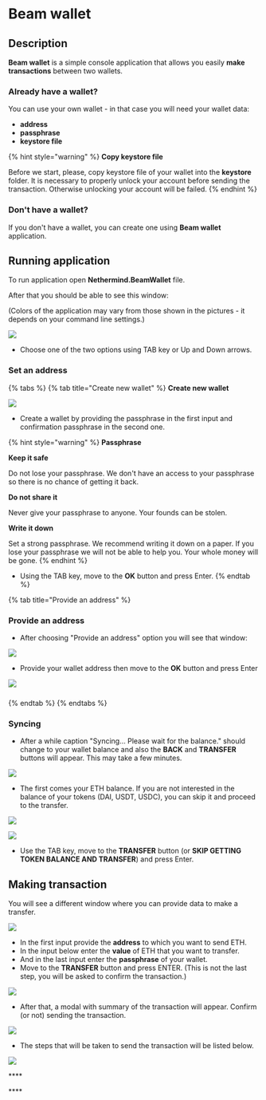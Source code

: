 # Beam wallet

## Description 

**Beam wallet** is a simple console application that allows you easily **make transactions** between two wallets. 

### Already have a wallet?



You can use your own wallet - in that case you will need your wallet data:

* **address**
* **passphrase**
* **keystore file**

{% hint style="warning" %}
**Copy keystore file**

Before we start, please, copy keystore file of your wallet into the **keystore** folder. It is necessary to properly unlock your account before sending the transaction. Otherwise unlocking your account will be failed.
{% endhint %}

### **Don't have a wallet?**

If you don't have a wallet, you can create one using **Beam wallet** application.

## Running application

To run application open **Nethermind.BeamWallet** file.

After that you should be able to see this window: 

\(Colors of the application may vary from those shown in the pictures - it depends on your command line settings.\)

![](../.gitbook/assets/image%20%2898%29.png)

* Choose one of the two options using TAB key or Up and Down arrows.

### Set an address

{% tabs %}
{% tab title="Create new wallet" %}
**Create new wallet**

![](../.gitbook/assets/image%20%2897%29.png)

* Create a wallet by providing the passphrase in the first input and confirmation passphrase in the second one.

{% hint style="warning" %}
**Passphrase**

**Keep it safe**  

Do not lose your passphrase. We don't have an access to your passphrase so there is no chance of getting it back.

 **Do not share it**  

Never give your passphrase to anyone. Your founds can be stolen.

**Write it down**  

Set a strong passphrase. We recommend writing it down on a paper. If you lose your passphrase we will not be able to help you. Your whole money will be gone.
{% endhint %}

* Using the TAB key, move to the **OK** button and press Enter. 
{% endtab %}

{% tab title="Provide an address" %}
### Provide an address

* After choosing "Provide an address" option you will see that window:

![](../.gitbook/assets/image%20%28107%29.png)

* Provide your wallet address then move to the **OK** button and press Enter

![](../.gitbook/assets/image%20%28100%29.png)

### 
{% endtab %}
{% endtabs %}

### Syncing 

* After a while caption "Syncing... Please wait for the balance." should change to your wallet balance and also the **BACK** and **TRANSFER** buttons will appear. This may take a few minutes.

![](../.gitbook/assets/image%20%28103%29.png)

* The first comes your ETH balance. If you are not interested in the balance of your tokens \(DAI, USDT, USDC\), you can skip it and proceed to the transfer.

![](../.gitbook/assets/image%20%2899%29.png)

![](../.gitbook/assets/image%20%2896%29.png)

* Use the TAB key, move to the **TRANSFER** button \(or **SKIP GETTING TOKEN BALANCE AND TRANSFER**\) and press Enter.

## Making transaction

You will see a different window where you can provide data to make a transfer.

![](../.gitbook/assets/image%20%2895%29.png)

* In the first input provide the **address** to which you want to send ETH.
* In the input below enter the **value** of ETH that you want to transfer.
* And in the last input enter the **passphrase** of your wallet.
* Move to the **TRANSFER** button and press ENTER. \(This is not the last step, you will be asked to confirm the transaction.\)

![](../.gitbook/assets/image%20%28106%29.png)

* After that, a modal with summary of the transaction will appear. Confirm \(or not\) sending the transaction.

![](../.gitbook/assets/image%20%2894%29.png)

* The steps that will be taken to send the transaction will be listed below.

![](../.gitbook/assets/image%20%28101%29.png)



\*\*\*\*



\*\*\*\*







